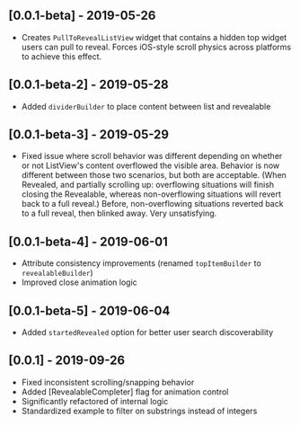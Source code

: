## [0.0.1-beta] - 2019-05-26

- Creates `PullToRevealListView` widget that contains a hidden top widget users can pull to reveal. Forces iOS-style scroll physics across platforms to achieve this effect.

## [0.0.1-beta-2] - 2019-05-28

- Added `dividerBuilder` to place content between list and revealable

## [0.0.1-beta-3] - 2019-05-29

- Fixed issue where scroll behavior was different depending on whether or not ListView's content overflowed the visible area. Behavior is now different between those two scenarios, but both are acceptable. (When Revealed, and partially scrolling up: overflowing situations will finish closing the Revealable, whereas non-overflowing situations will revert back to a full reveal.) Before, non-overflowing situations reverted back to a full reveal, then blinked away. Very unsatisfying.

## [0.0.1-beta-4] - 2019-06-01

- Attribute consistency improvements (renamed `topItemBuilder` to `revealableBuilder`)
- Improved close animation logic

## [0.0.1-beta-5] - 2019-06-04

- Added `startedRevealed` option for better user search discoverability

## [0.0.1] - 2019-09-26

- Fixed inconsistent scrolling/snapping behavior
- Added [RevealableCompleter] flag for animation control
- Significantly refactored of internal logic
- Standardized example to filter on substrings instead of integers
